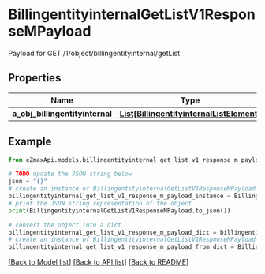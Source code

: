 # BillingentityinternalGetListV1ResponseMPayload

Payload for GET /1/object/billingentityinternal/getList

## Properties

Name | Type | Description | Notes
------------ | ------------- | ------------- | -------------
**a_obj_billingentityinternal** | [**List[BillingentityinternalListElement]**](BillingentityinternalListElement.md) |  | 

## Example

```python
from eZmaxApi.models.billingentityinternal_get_list_v1_response_m_payload import BillingentityinternalGetListV1ResponseMPayload

# TODO update the JSON string below
json = "{}"
# create an instance of BillingentityinternalGetListV1ResponseMPayload from a JSON string
billingentityinternal_get_list_v1_response_m_payload_instance = BillingentityinternalGetListV1ResponseMPayload.from_json(json)
# print the JSON string representation of the object
print(BillingentityinternalGetListV1ResponseMPayload.to_json())

# convert the object into a dict
billingentityinternal_get_list_v1_response_m_payload_dict = billingentityinternal_get_list_v1_response_m_payload_instance.to_dict()
# create an instance of BillingentityinternalGetListV1ResponseMPayload from a dict
billingentityinternal_get_list_v1_response_m_payload_from_dict = BillingentityinternalGetListV1ResponseMPayload.from_dict(billingentityinternal_get_list_v1_response_m_payload_dict)
```
[[Back to Model list]](../README.md#documentation-for-models) [[Back to API list]](../README.md#documentation-for-api-endpoints) [[Back to README]](../README.md)


